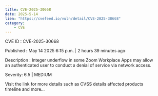 ```yaml
---
title: CVE-2025-30668
date: 2025-5-14
lien: "https://cvefeed.io/vuln/detail/CVE-2025-30668"
category:
    - CVE
---
```


CVE ID : CVE-2025-30668

Published :  May 14
2025
6:15 p.m. | 2 hours
39 minutes ago

Description : Integer underflow in some Zoom Workplace Apps may allow an authenticated user to conduct a denial of service via network access.

Severity: 6.5 | MEDIUM

Visit the link for more details
such as CVSS details
affected products
timeline
and more...
